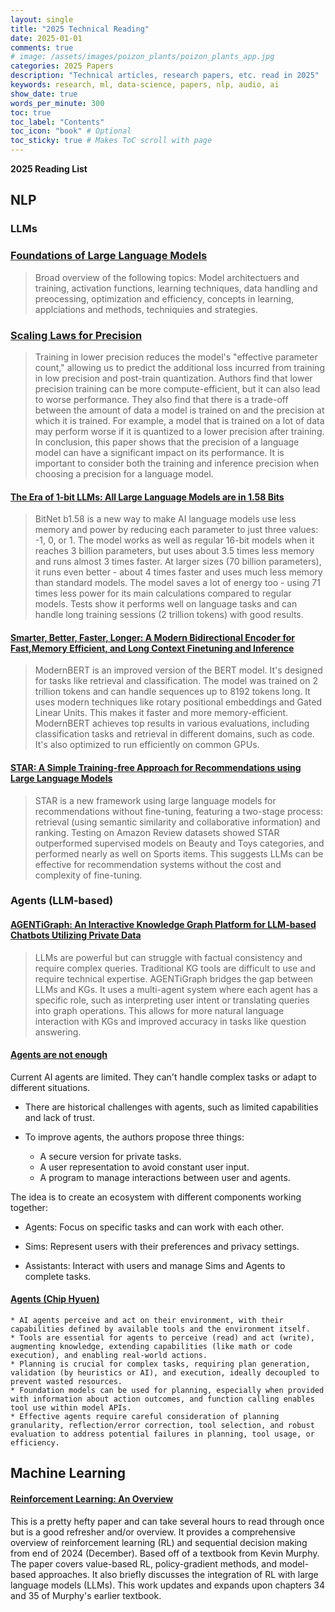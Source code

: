 ```yaml
---
layout: single
title: "2025 Technical Reading"
date: 2025-01-01
comments: true
# image: /assets/images/poizon_plants/poizon_plants_app.jpg
categories: 2025 Papers
description: "Technical articles, research papers, etc. read in 2025"
keywords: research, ml, data-science, papers, nlp, audio, ai
show_date: true
words_per_minute: 300
toc: true
toc_label: "Contents"
toc_icon: "book" # Optional
toc_sticky: true # Makes ToC scroll with page
---
```


**2025 Reading List**

## NLP

### LLMs

### [Foundations of Large Language Models](https://arxiv.org/abs/2501.09223)
> Broad overview of the following topics: Model architectuers and training, activation functions, learning techniques, data handling and preocessing, optimization and efficiency, concepts in learning, applciations and methods, techniquies and strategies.

### [Scaling Laws for Precision](https://arxiv.org/abs/2411.04330)
> Training in lower precision reduces the model's "effective parameter count," allowing us to predict the additional loss incurred from training in low precision and post-train quantization. Authors find that lower precision training can be more compute-efficient, but it can also lead to worse performance. They also find that there is a trade-off between the amount of data a model is trained on and the precision at which it is trained. For example, a model that is trained on a lot of data may perform worse if it is quantized to a lower precision after training.
In conclusion, this paper shows that the precision of a language model can have a significant impact on its performance. It is important to consider both the training and inference precision when choosing a precision for a language model.

#### [The Era of 1-bit LLMs: All Large Language Models are in 1.58 Bits](https://arxiv.org/abs/2402.17764)
> BitNet b1.58 is a new way to make AI language models use less memory and power by reducing each parameter to just three values: -1, 0, or 1. The model works as well as regular 16-bit models when it reaches 3 billion parameters, but uses about 3.5 times less memory and runs almost 3 times faster. At larger sizes (70 billion parameters), it runs even better - about 4 times faster and uses much less memory than standard models. The model saves a lot of energy too - using 71 times less power for its main calculations compared to regular models. Tests show it performs well on language tasks and can handle long training sessions (2 trillion tokens) with good results.

#### [Smarter, Better, Faster, Longer: A Modern Bidirectional Encoder for Fast,Memory Efficient, and Long Context Finetuning and Inference](https://arxiv.org/pdf/2412.13663)
> ModernBERT is an improved version of the BERT model. It's designed for tasks like retrieval and classification. The model was trained on 2 trillion tokens and can handle sequences up to 8192 tokens long. It uses modern techniques like rotary positional embeddings and Gated Linear Units. This makes it faster and more memory-efficient. ModernBERT achieves top results in various evaluations, including classification tasks and retrieval in different domains, such as code. It's also optimized to run efficiently on common GPUs. 

#### [STAR: A Simple Training-free Approach for Recommendations using Large Language Models](https://arxiv.org/pdf/2410.16458)
> STAR is a new framework using large language models for recommendations without fine-tuning, featuring a two-stage process: retrieval (using semantic similarity and collaborative information) and ranking. Testing on Amazon Review datasets showed STAR outperformed supervised models on Beauty and Toys categories, and performed nearly as well on Sports items. This suggests LLMs can be effective for recommendation systems without the cost and complexity of fine-tuning.

### Agents (LLM-based)

#### [AGENTiGraph: An Interactive Knowledge Graph Platform for LLM-based Chatbots Utilizing Private Data](https://arxiv.org/pdf/2410.11531)
> LLMs are powerful but can struggle with factual consistency and require complex queries. Traditional KG tools are difficult to use and require technical expertise. AGENTiGraph bridges the gap between LLMs and KGs. It uses a multi-agent system where each agent has a specific role, such as interpreting user intent or translating queries into graph operations. This allows for more natural language interaction with KGs and improved accuracy in tasks like question answering.

#### [Agents are not enough](https://arxiv.org/pdf/2412.16241v1)

Current AI agents are limited. They can't handle complex tasks or adapt to different situations.

* There are historical challenges with agents, such as limited capabilities and lack of trust.

* To improve agents, the authors propose three things:
  * A secure version for private tasks.
  * A user representation to avoid constant user input. 
  * A program to manage interactions between user and agents.

The idea is to create an ecosystem with different components working together:

* Agents: Focus on specific tasks and can work with each other.

* Sims: Represent users with their preferences and privacy settings.

* Assistants: Interact with users and manage Sims and Agents to complete tasks.

#### [Agents (Chip Hyuen)](https://huyenchip.com//2025/01/07/agents.html)

```
* AI agents perceive and act on their environment, with their capabilities defined by available tools and the environment itself.
* Tools are essential for agents to perceive (read) and act (write), augmenting knowledge, extending capabilities (like math or code execution), and enabling real-world actions.
* Planning is crucial for complex tasks, requiring plan generation, validation (by heuristics or AI), and execution, ideally decoupled to prevent wasted resources.
* Foundation models can be used for planning, especially when provided with information about action outcomes, and function calling enables tool use within model APIs.
* Effective agents require careful consideration of planning granularity, reflection/error correction, tool selection, and robust evaluation to address potential failures in planning, tool usage, or efficiency.
```

## Machine Learning

#### [Reinforcement Learning: An Overview](https://arxiv.org/pdf/2412.05265)
This is a pretty hefty paper and can take several hours to read through once but is a good refresher and/or overview. It provides a comprehensive overview of reinforcement learning (RL) and sequential decision making from end of 2024 (December). Based off of a textbook from Kevin Murphy. The paper covers value-based RL, policy-gradient methods, and model-based approaches. It also briefly discusses the integration of RL with large language models (LLMs). This work updates and expands upon chapters 34 and 35 of Murphy's earlier textbook. 

